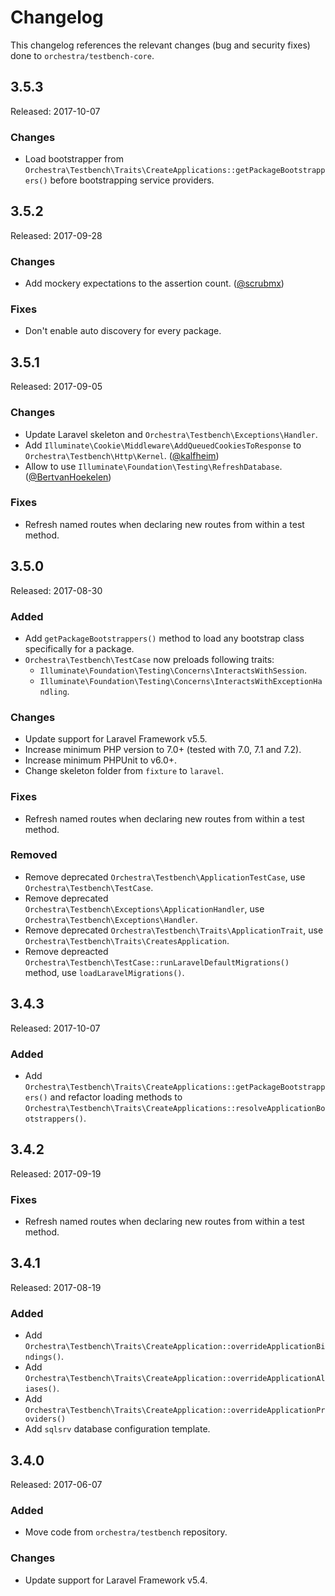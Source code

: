 # Changelog

This changelog references the relevant changes (bug and security fixes) done to `orchestra/testbench-core`.

## 3.5.3

Released: 2017-10-07

### Changes

* Load bootstrapper from `Orchestra\Testbench\Traits\CreateApplications::getPackageBootstrappers()` before bootstrapping service providers.

## 3.5.2

Released: 2017-09-28

### Changes

* Add mockery expectations to the assertion count. ([@scrubmx](https://github.com/scrubmx))

### Fixes

* Don't enable auto discovery for every package.

## 3.5.1

Released: 2017-09-05

### Changes

* Update Laravel skeleton and `Orchestra\Testbench\Exceptions\Handler`.
* Add `Illuminate\Cookie\Middleware\AddQueuedCookiesToResponse` to `Orchestra\Testbench\Http\Kernel`. ([@kalfheim](https://github.com/kalfheim))
* Allow to use `Illuminate\Foundation\Testing\RefreshDatabase`. ([@BertvanHoekelen](https://github.com/BertvanHoekelen))

### Fixes

* Refresh named routes when declaring new routes from within a test method.

## 3.5.0

Released: 2017-08-30

### Added

* Add `getPackageBootstrappers()` method to load any bootstrap class specifically for a package.
* `Orchestra\Testbench\TestCase` now preloads following traits:
    - `Illuminate\Foundation\Testing\Concerns\InteractsWithSession`.
    - `Illuminate\Foundation\Testing\Concerns\InteractsWithExceptionHandling`.

### Changes

* Update support for Laravel Framework v5.5.
* Increase minimum PHP version to 7.0+ (tested with 7.0, 7.1 and 7.2).
* Increase minimum PHPUnit to v6.0+.
* Change skeleton folder from `fixture` to `laravel`.

### Fixes

* Refresh named routes when declaring new routes from within a test method.

### Removed

* Remove deprecated `Orchestra\Testbench\ApplicationTestCase`, use `Orchestra\Testbench\TestCase`.
* Remove deprecated `Orchestra\Testbench\Exceptions\ApplicationHandler`, use `Orchestra\Testbench\Exceptions\Handler`.
* Remove deprecated `Orchestra\Testbench\Traits\ApplicationTrait`, use `Orchestra\Testbench\Traits\CreatesApplication`.
* Remove depreacted `Orchestra\Testbench\TestCase::runLaravelDefaultMigrations()` method, use `loadLaravelMigrations()`.

## 3.4.3

Released: 2017-10-07

### Added

* Add `Orchestra\Testbench\Traits\CreateApplications::getPackageBootstrappers()` and refactor loading methods to `Orchestra\Testbench\Traits\CreateApplications::resolveApplicationBootstrappers()`.

## 3.4.2

Released: 2017-09-19

### Fixes

* Refresh named routes when declaring new routes from within a test method.

## 3.4.1

Released: 2017-08-19

### Added

* Add `Orchestra\Testbench\Traits\CreateApplication::overrideApplicationBindings()`.
* Add `Orchestra\Testbench\Traits\CreateApplication::overrideApplicationAliases()`.
* Add `Orchestra\Testbench\Traits\CreateApplication::overrideApplicationProviders()`
* Add `sqlsrv` database configuration template.

## 3.4.0

Released: 2017-06-07

### Added

* Move code from `orchestra/testbench` repository.

### Changes

* Update support for Laravel Framework v5.4.
